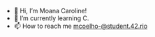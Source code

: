 - 👋 Hi, I’m Moana Caroline!
- 🌱 I’m currently learning C.
- 📫 How to reach me mcoelho-@student.42.rio
